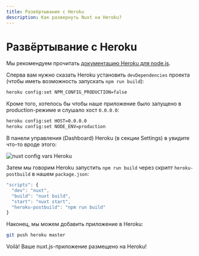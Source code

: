 ```yaml
---
title: Развёртывание с Heroku
description: Как развернуть Nuxt на Heroku?
---
```


# Развёртывание с Heroku

Мы рекомендуем прочитать [документацию Heroku для node.js](https://devcenter.heroku.com/articles/nodejs-support).

Сперва вам нужно сказать Heroku установить `devDependencies` проекта (чтобы иметь возможность запускать `npm run build`):
```bash
heroku config:set NPM_CONFIG_PRODUCTION=false
```

Кроме того, хотелось бы чтобы наше приложение было запущено в production-режиме и слушало хост `0.0.0.0`:
```bash
heroku config:set HOST=0.0.0.0
heroku config:set NODE_ENV=production
```

В панели управления (Dashboard) Heroku (в секции Settings) в увидите что-то вроде этого:

![nuxt config vars Heroku](https://i.imgur.com/EEKl6aS.png)

Затем мы говорим Heroku запустить `npm run build` через скрипт `heroku-postbuild` в нашем `package.json`:
```js
"scripts": {
  "dev": "nuxt",
  "build": "nuxt build",
  "start": "nuxt start",
  "heroku-postbuild": "npm run build"
}
```

Наконец, мы можем добавить приложение в Heroku:
```bash
git push heroku master
```

Voilà! Ваше nuxt.js-приложение размещено на Heroku!
